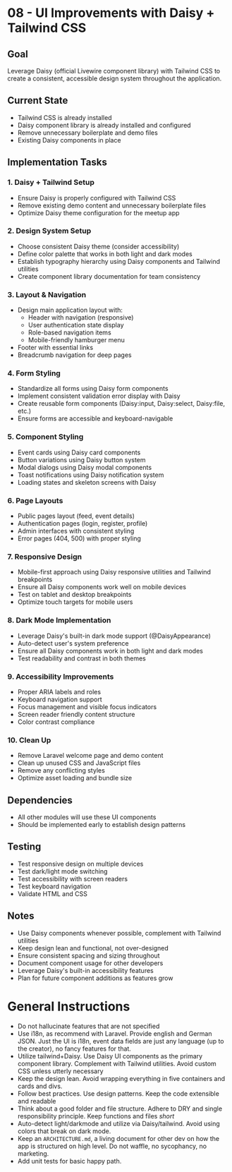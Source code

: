 # 08 - UI Improvements with Daisy + Tailwind CSS

## Goal
Leverage Daisy (official Livewire component library) with Tailwind CSS to create a consistent, accessible design system throughout the application.

## Current State
- Tailwind CSS is already installed
- Daisy component library is already installed and configured
- Remove unnecessary boilerplate and demo files
- Existing Daisy components in place

## Implementation Tasks

### 1. Daisy + Tailwind Setup
- Ensure Daisy is properly configured with Tailwind CSS
- Remove existing demo content and unnecessary boilerplate files
- Optimize Daisy theme configuration for the meetup app

### 2. Design System Setup
- Choose consistent Daisy theme (consider accessibility)
- Define color palette that works in both light and dark modes
- Establish typography hierarchy using Daisy components and Tailwind utilities
- Create component library documentation for team consistency

### 3. Layout & Navigation
- Design main application layout with:
  - Header with navigation (responsive)
  - User authentication state display
  - Role-based navigation items
  - Mobile-friendly hamburger menu
- Footer with essential links
- Breadcrumb navigation for deep pages

### 4. Form Styling
- Standardize all forms using Daisy form components
- Implement consistent validation error display with Daisy
- Create reusable form components (Daisy:input, Daisy:select, Daisy:file, etc.)
- Ensure forms are accessible and keyboard-navigable

### 5. Component Styling
- Event cards using Daisy card components
- Button variations using Daisy button system
- Modal dialogs using Daisy modal components
- Toast notifications using Daisy notification system
- Loading states and skeleton screens with Daisy

### 6. Page Layouts
- Public pages layout (feed, event details)
- Authentication pages (login, register, profile)
- Admin interfaces with consistent styling
- Error pages (404, 500) with proper styling

### 7. Responsive Design
- Mobile-first approach using Daisy responsive utilities and Tailwind breakpoints
- Ensure all Daisy components work well on mobile devices
- Test on tablet and desktop breakpoints
- Optimize touch targets for mobile users

### 8. Dark Mode Implementation
- Leverage Daisy's built-in dark mode support (@DaisyAppearance)
- Auto-detect user's system preference
- Ensure all Daisy components work in both light and dark modes
- Test readability and contrast in both themes

### 9. Accessibility Improvements
- Proper ARIA labels and roles
- Keyboard navigation support
- Focus management and visible focus indicators
- Screen reader friendly content structure
- Color contrast compliance

### 10. Clean Up
- Remove Laravel welcome page and demo content
- Clean up unused CSS and JavaScript files
- Remove any conflicting styles
- Optimize asset loading and bundle size

## Dependencies
- All other modules will use these UI components
- Should be implemented early to establish design patterns

## Testing
- Test responsive design on multiple devices
- Test dark/light mode switching
- Test accessibility with screen readers
- Test keyboard navigation
- Validate HTML and CSS

## Notes
- Use Daisy components whenever possible, complement with Tailwind utilities
- Keep design lean and functional, not over-designed
- Ensure consistent spacing and sizing throughout
- Document component usage for other developers
- Leverage Daisy's built-in accessibility features
- Plan for future component additions as features grow



# General Instructions

- Do not hallucinate features that are not specified
- Use i18n, as recommend with Laravel. Provide english and German JSON. Just the UI is i18n, event data fields are just any language (up to the creator), no fancy features for that.
- Utilize tailwind+Daisy. Use Daisy UI components as the primary component library. Complement with Tailwind utilities. Avoid custom CSS unless utterly necessary
- Keep the design lean. Avoid wrapping everything in five containers and cards and divs.
- Follow best practices. Use design patterns. Keep the code extensible and readable
- Think about a good folder and file structure. Adhere to DRY and single responsibility principle. Keep functions and files *short*
- Auto-detect light/darkmode and utilize via Daisy/tailwind. Avoid using colors that break on dark mode.
- Keep an `ARCHITECTURE.md`, a living document for other dev on how the app is structured on high level. Do not waffle, no sycophancy, no marketing.
- Add unit tests for basic happy path.
